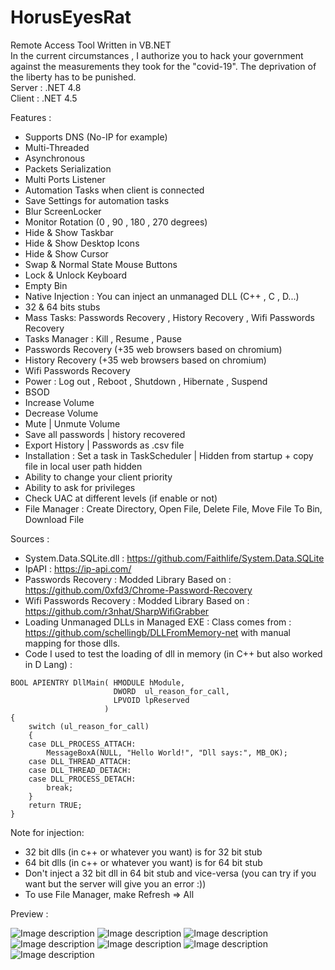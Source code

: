 # HorusEyesRat
Remote Access Tool Written in VB.NET
 <br>In the current circumstances , I authorize you to hack your government against the measurements they took for the "covid-19". The deprivation of the liberty has to be punished.
 <br>Server : .NET 4.8
 <br>Client : .NET 4.5


Features : 

* Supports DNS (No-IP for example)
* Multi-Threaded
* Asynchronous
* Packets Serialization
* Multi Ports Listener
* Automation Tasks when client is connected
* Save Settings for automation tasks
* Blur ScreenLocker
* Monitor Rotation (0 , 90 , 180 , 270 degrees)
* Hide & Show Taskbar
* Hide & Show Desktop Icons
* Hide & Show Cursor
* Swap & Normal State Mouse Buttons
* Lock & Unlock Keyboard
* Empty Bin
* Native Injection : You can inject an unmanaged DLL (C++ ,  C , D...)
* 32 & 64 bits stubs
* Mass Tasks: Passwords Recovery , History Recovery , Wifi Passwords Recovery
* Tasks Manager : Kill , Resume , Pause
* Passwords Recovery (+35 web browsers based on chromium)
* History Recovery (+35 web browsers based on chromium)
* Wifi Passwords Recovery
* Power : Log out , Reboot , Shutdown , Hibernate , Suspend
* BSOD
* Increase Volume
* Decrease Volume
* Mute | Unmute Volume
* Save all passwords | history recovered
* Export History | Passwords as .csv file
* Installation : Set a task in TaskScheduler | Hidden from startup + copy file in local user path hidden
* Ability to change your client priority
* Ability to ask for privileges
* Check UAC at different levels (if enable or not)
* File Manager : Create Directory, Open File, Delete File, Move File To Bin, Download File


Sources :

* System.Data.SQLite.dll : https://github.com/Faithlife/System.Data.SQLite
* IpAPI : https://ip-api.com/
* Passwords Recovery : Modded Library Based on : https://github.com/0xfd3/Chrome-Password-Recovery
* Wifi Passwords Recovery : Modded Library Based on : https://github.com/r3nhat/SharpWifiGrabber
* Loading Unmanaged DLLs in Managed EXE : Class comes from : https://github.com/schellingb/DLLFromMemory-net with manual mapping for those dlls.
* Code I used to test the loading of dll in memory (in C++ but also worked in D Lang) : 

```
BOOL APIENTRY DllMain( HMODULE hModule,
                       DWORD  ul_reason_for_call,
                       LPVOID lpReserved
                     )
{
    switch (ul_reason_for_call)
    {
    case DLL_PROCESS_ATTACH:
        MessageBoxA(NULL, "Hello World!", "Dll says:", MB_OK);
    case DLL_THREAD_ATTACH:
    case DLL_THREAD_DETACH:
    case DLL_PROCESS_DETACH:
        break;
    }
    return TRUE;
}
```
Note for injection:
* 32 bit dlls (in c++ or whatever you want) is for 32 bit stub
* 64 bit dlls (in c++ or whatever you want) is for 64 bit stub
* Don't inject a 32 bit dll in 64 bit stub and vice-versa (you can try if you want but the server will give you an error :))
* To use File Manager, make Refresh => All

Preview :

![Image description](https://i.postimg.cc/tJB7nP0r/Capture-d-cran-569.png)
![Image description](https://i.postimg.cc/NGDKnhy1/Capture-d-cran-570.png)
![Image description](https://i.postimg.cc/3w2RCz50/Capture-d-cran-571.png)
![Image description](https://i.postimg.cc/vZJTnbjd/Capture-d-cran-572.png)
![Image description](https://i.postimg.cc/FHd117TZ/Capture-d-cran-573.png)
![Image description](https://i.postimg.cc/TYHpRrJ1/Capture-d-cran-574.png)
![Image description](https://i.postimg.cc/RV0W5Pf2/Capture-d-cran-575.png)
